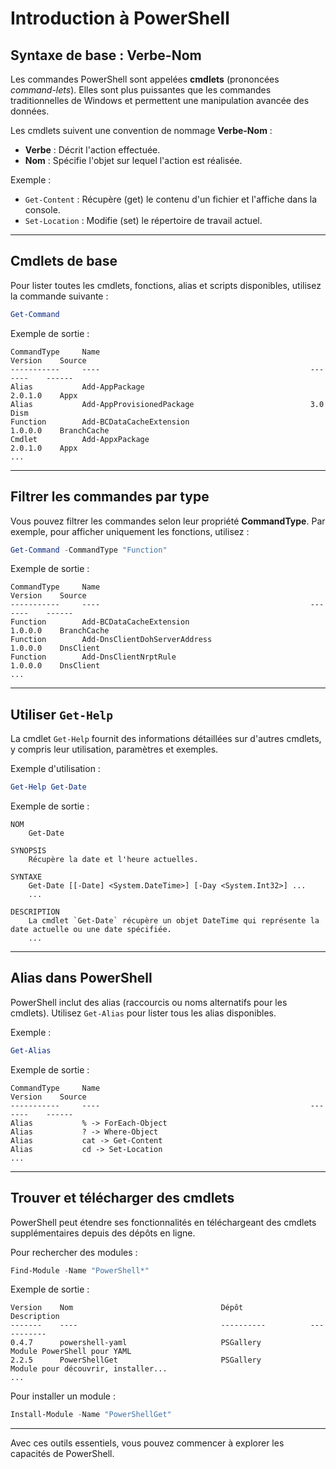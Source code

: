 
# Introduction à PowerShell

## Syntaxe de base : Verbe-Nom
Les commandes PowerShell sont appelées **cmdlets** (prononcées *command-lets*). Elles sont plus puissantes que les commandes traditionnelles de Windows et permettent une manipulation avancée des données.

Les cmdlets suivent une convention de nommage **Verbe-Nom** :
- **Verbe** : Décrit l'action effectuée.
- **Nom** : Spécifie l'objet sur lequel l'action est réalisée.

Exemple :
- `Get-Content` : Récupère (get) le contenu d'un fichier et l'affiche dans la console.
- `Set-Location` : Modifie (set) le répertoire de travail actuel.

---

## Cmdlets de base
Pour lister toutes les cmdlets, fonctions, alias et scripts disponibles, utilisez la commande suivante :

```powershell
Get-Command
```

Exemple de sortie :

```plaintext
CommandType     Name                                               Version    Source
-----------     ----                                               -------    ------
Alias           Add-AppPackage                                     2.0.1.0    Appx
Alias           Add-AppProvisionedPackage                          3.0        Dism
Function        Add-BCDataCacheExtension                           1.0.0.0    BranchCache
Cmdlet          Add-AppxPackage                                    2.0.1.0    Appx
...
```

---

## Filtrer les commandes par type
Vous pouvez filtrer les commandes selon leur propriété **CommandType**. Par exemple, pour afficher uniquement les fonctions, utilisez :

```powershell
Get-Command -CommandType "Function"
```

Exemple de sortie :

```plaintext
CommandType     Name                                               Version    Source
-----------     ----                                               -------    ------
Function        Add-BCDataCacheExtension                           1.0.0.0    BranchCache
Function        Add-DnsClientDohServerAddress                      1.0.0.0    DnsClient
Function        Add-DnsClientNrptRule                              1.0.0.0    DnsClient
...
```

---

## Utiliser `Get-Help`
La cmdlet `Get-Help` fournit des informations détaillées sur d'autres cmdlets, y compris leur utilisation, paramètres et exemples.

Exemple d'utilisation :

```powershell
Get-Help Get-Date
```

Exemple de sortie :

```plaintext
NOM
    Get-Date

SYNOPSIS
    Récupère la date et l'heure actuelles.

SYNTAXE
    Get-Date [[-Date] <System.DateTime>] [-Day <System.Int32>] ...
    ...

DESCRIPTION
    La cmdlet `Get-Date` récupère un objet DateTime qui représente la date actuelle ou une date spécifiée.
    ...
```

---

## Alias dans PowerShell
PowerShell inclut des alias (raccourcis ou noms alternatifs pour les cmdlets). Utilisez `Get-Alias` pour lister tous les alias disponibles.

Exemple :

```powershell
Get-Alias
```

Exemple de sortie :

```plaintext
CommandType     Name                                               Version    Source
-----------     ----                                               -------    ------
Alias           % -> ForEach-Object
Alias           ? -> Where-Object
Alias           cat -> Get-Content
Alias           cd -> Set-Location
...
```

---

## Trouver et télécharger des cmdlets
PowerShell peut étendre ses fonctionnalités en téléchargeant des cmdlets supplémentaires depuis des dépôts en ligne.

Pour rechercher des modules :

```powershell
Find-Module -Name "PowerShell*"
```

Exemple de sortie :

```plaintext
Version    Nom                                 Dépôt               Description
-------    ----                                ----------          -----------
0.4.7      powershell-yaml                     PSGallery           Module PowerShell pour YAML
2.2.5      PowerShellGet                       PSGallery           Module pour découvrir, installer...
...
```

Pour installer un module :

```powershell
Install-Module -Name "PowerShellGet"
```

---

Avec ces outils essentiels, vous pouvez commencer à explorer les capacités de PowerShell.
